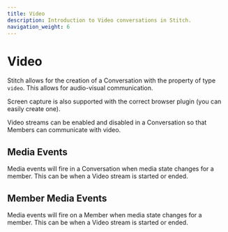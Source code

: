 ```yaml
---
title: Video
description: Introduction to Video conversations in Stitch.
navigation_weight: 6
---
```


# Video

Stitch allows for the creation of a Conversation with the property of
type `video`. This allows for audio-visual communication.

Screen capture is also supported with the correct browser plugin (you can
easily create one).

Video streams can be enabled and disabled in a Conversation so that Members can communicate with video.

## Media Events

Media events will fire in a Conversation when media state changes for a member. This can be when a Video stream is started or ended.

## Member Media Events

Media events will fire on a Member when media state changes for a member. This can be when a Video stream is started or ended.
